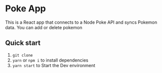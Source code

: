 # Poke App
This is a React app that connects to a Node Poke API and syncs Pokemon data. You can add or delete pokemon 

## Quick start
1. `git clone`
2. `yarn` or `npm i` to install dependencies
3. `yarn start` to Start the Dev environment
